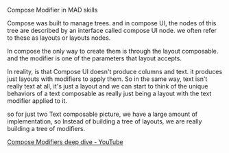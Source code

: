 Compose Modifier  in MAD skills 

Compose was built to manage trees. and in compose UI, the nodes of this tree are described by an interface called compose UI node. we often refer to these as layouts or layouts nodes.

In compose the only way to create them is through the layout composable. and the modifier is one of the parameters that layout accepts.

In reality, is that Compose UI doesn't produce columns and text. it produces just layouts with modifiers to apply them. So in the same way, text isn't really text at all, it's just a layout and we can start to think of the unique behaviors of a text composable as really just being a layout with the text modifier applied to it.

so for just two Text composable picture, we have a large amount of implementation, so Instead of building a tree of layouts, we are really building a tree of modifiers.

[Compose Modifiers deep dive - YouTube](https://www.youtube.com/watch?v=BjGX2RftXsU)






